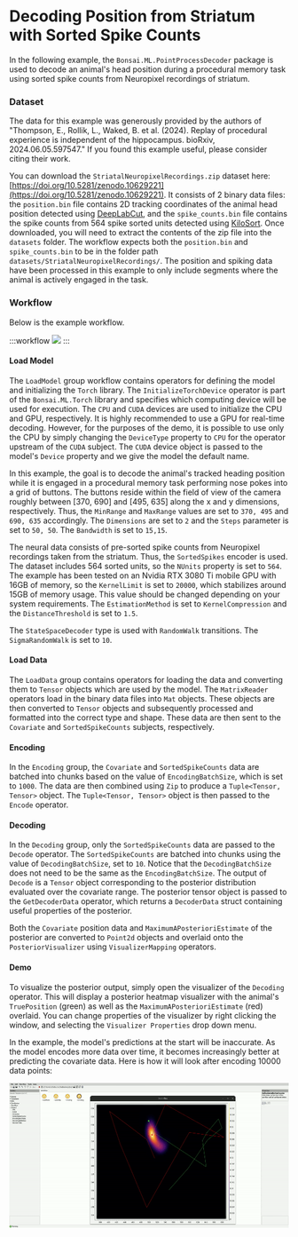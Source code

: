 # Decoding Position from Striatum with Sorted Spike Counts

In the following example, the `Bonsai.ML.PointProcessDecoder` package is used to decode an animal's head position during a procedural memory task using sorted spike counts from Neuropixel recordings of striatum.

### Dataset

The data for this example was generously provided by the authors of "Thompson, E., Rollik, L., Waked, B. et al. (2024). Replay of procedural experience is independent of the hippocampus. bioRxiv, 2024.06.05.597547." If you found this example useful, please consider citing their work.

You can download the `StriatalNeuropixelRecordings.zip` dataset here: [https://doi.org/10.5281/zenodo.10629221](https://doi.org/10.5281/zenodo.10629221). It consists of 2 binary data files: the `position.bin` file contains 2D tracking coordinates of the animal head position detected using [DeepLabCut](https://deeplabcut.github.io/DeepLabCut/README.html), and the `spike_counts.bin` file contains the spike counts from 564 spike sorted units detected using [KiloSort](https://github.com/MouseLand/Kilosort). Once downloaded, you will need to extract the contents of the zip file into the `datasets` folder. The workflow expects both the `position.bin` and `spike_counts.bin` to be in the folder path `datasets/StriatalNeuropixelRecordings/`. The position and spiking data have been processed in this example to only include segments where the animal is actively engaged in the task.

### Workflow

Below is the example workflow.

:::workflow
![](OnlineSortedSpikeDecoder.bonsai)
:::

#### Load Model

The `LoadModel` group workflow contains operators for defining the model and initializing the `Torch` library. The `InitializeTorchDevice` operator is part of the `Bonsai.ML.Torch` library and specifies which computing device will be used for execution. The `CPU` and `CUDA` devices are used to initialize the CPU and GPU, respectively. It is highly recommended to use a GPU for real-time decoding. However, for the purposes of the demo, it is possible to use only the CPU by simply changing the `DeviceType` property to `CPU` for the operator upstream of the `CUDA` subject. The `CUDA` device object is passed to the model's `Device` property and we give the model the default name.

In this example, the goal is to decode the animal's tracked heading position while it is engaged in a procedural memory task performing nose pokes into a grid of buttons. The buttons reside within the field of view of the camera roughly between [370, 690] and [495, 635] along the x and y dimensions, respectively. Thus, the `MinRange` and `MaxRange` values are set to `370, 495` and `690, 635` accordingly. The `Dimensions` are set to `2` and the `Steps` parameter is set to `50, 50`. The `Bandwidth` is set to `15,15`.

The neural data consists of pre-sorted spike counts from Neuropixel recordings taken from the striatum. Thus, the `SortedSpikes` encoder is used. The dataset includes 564 sorted units, so the `NUnits` property is set to `564`. The example has been tested on an Nvidia RTX 3080 Ti mobile GPU with 16GB of memory, so the `KernelLimit` is set to `20000`, which stabilizes around 15GB of memory usage. This value should be changed depending on your system requirements. The `EstimationMethod` is set to `KernelCompression` and the `DistanceThreshold` is set to `1.5`.

The `StateSpaceDecoder` type is used with `RandomWalk` transitions. The `SigmaRandomWalk` is set to `10`.

#### Load Data

The `LoadData` group contains operators for loading the data and converting them to `Tensor` objects which are used by the model. The `MatrixReader` operators load in the binary data files into `Mat` objects. These objects are then converted to `Tensor` objects and subsequently processed and formatted into the correct type and shape. These data are then sent to the `Covariate` and `SortedSpikeCounts` subjects, respectively.

#### Encoding

In the `Encoding` group, the `Covariate` and `SortedSpikeCounts` data are batched into chunks based on the value of `EncodingBatchSize`, which is set to `1000`. The data are then combined using `Zip` to produce a `Tuple<Tensor, Tensor>` object. The `Tuple<Tensor, Tensor>` object is then passed to the `Encode` operator.

#### Decoding

In the `Decoding` group, only the `SortedSpikeCounts` data are passed to the `Decode` operator. The `SortedSpikeCounts` are batched into chunks using the value of `DecodingBatchSize`, set to `10`. Notice that the `DecodingBatchSize` does not need to be the same as the `EncodingBatchSize`. The output of `Decode` is a `Tensor` object corresponding to the posterior distribution evaluated over the covariate range. The posterior tensor object is passed to the `GetDecoderData` operator, which returns a `DecoderData` struct containing useful properties of the posterior.

Both the `Covariate` position data and `MaximumAPosterioriEstimate` of the posterior are converted to `Point2d` objects and overlaid onto the `PosteriorVisualizer` using `VisualizerMapping` operators.

#### Demo

To visualize the posterior output, simply open the visualizer of the `Decoding` operator. This will display a posterior heatmap visualizer with the animal's `TruePosition` (green) as well as the `MaximumAPosterioriEstimate` (red) overlaid. You can change properties of the visualizer by right clicking the window, and selecting the `Visualizer Properties` drop down menu.

In the example, the model's predictions at the start will be inaccurate. As the model encodes more data over time, it becomes increasingly better at predicting the covariate data. Here is how it will look after encoding 10000 data points:

![](OnlineDecoderStriatalNeuropixelRecordings.gif)

